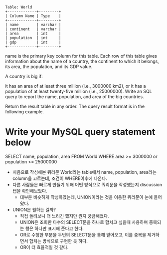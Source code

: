 ```
Table: World
+-------------+---------+
| Column Name | Type    |
+-------------+---------+
| name        | varchar |
| continent   | varchar |
| area        | int     |
| population  | int     |
| gdp         | int     |
+-------------+---------+
```
name is the primary key column for this table.
Each row of this table gives information about the name of a country, the continent to which it belongs, its area, the population, and its GDP value.

A country is big if:

it has an area of at least three million (i.e., 3000000 km2), or
it has a population of at least twenty-five million (i.e., 25000000).
Write an SQL query to report the name, population, and area of the big countries.

Return the result table in any order.
The query result format is in the following example.

# Write your MySQL query statement below
SELECT name, population, area FROM World WHERE area >= 3000000 or population >= 25000000

- 처음으로 작성해본 쿼리문 World라는 table에서 name, population, area라는 column을 고르는데, 조건이 WHERE이후에 나온다. 
- 다른 사람들은 빠르게 만들기 위해 어떤 방식으로 쿼리문을 작성했는지 discussion탭을 확인해보았다. 
    - 대부분 비슷하게 작성하였는데, UNION이라는 것을 이용한 쿼리문이 눈에 들어왔다. 
- UNION은 뭘하는 걸까? 
    - 직접 돌려보니 더 느리긴 했지만 뭔지 궁금해졌다. 
    - UNION은 조회한 다수의 SELECT문을 하나로 합치고 싶을때 사용하며 중복되는 행은 하나만 표시해 준다고 한다. 
    - OR로 수행한 부분을 두번의 SELECT문을 통해 얻어오고, 이를 중복을 제거하면서 합치는 방식으로 구현한 듯 하다. 
    - OR이 더 효율적일 것 같다. 

